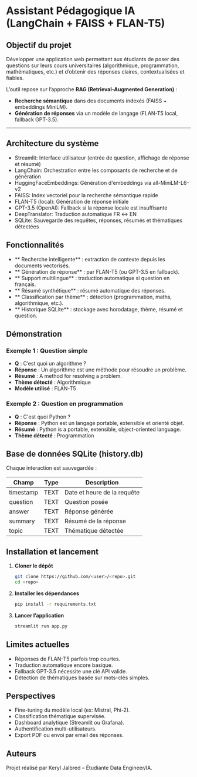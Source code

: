 # Assistant Pédagogique IA (LangChain + FAISS + FLAN-T5)

##  Objectif du projet
Développer une application web permettant aux étudiants de poser des questions sur leurs cours universitaires (algorithmique, programmation, mathématiques, etc.) et d’obtenir des réponses claires, contextualisées et fiables.  

L’outil repose sur l’approche **RAG (Retrieval-Augmented Generation)** :  
- **Recherche sémantique** dans des documents indexés (FAISS + embeddings MiniLM).  
- **Génération de réponses** via un modèle de langage (FLAN-T5 local, fallback GPT-3.5).  

---

##  Architecture du système



- Streamlit:	Interface utilisateur (entrée de question, affichage de réponse et résumé)
- LangChain:	Orchestration entre les composants de recherche et de génération
- HuggingFaceEmbeddings:	Génération d'embeddings via all-MiniLM-L6-v2
- FAISS:	Index vectoriel pour la recherche sémantique rapide
- FLAN-T5 (local):	Génération de réponse initiale
- GPT-3.5 (OpenAI):	Fallback si la réponse locale est insuffisante
- DeepTranslator:	Traduction automatique FR ↔ EN
- SQLite:	Sauvegarde des requêtes, réponses, résumés et thématiques détectées



##  Fonctionnalités
- ** Recherche intelligente** : extraction de contexte depuis les documents vectorisés.
- ** Génération de réponse** : par FLAN-T5 (ou GPT-3.5 en fallback).
- ** Support multilingue** : traduction automatique si question en français.
- ** Résumé synthétique** : résumé automatique des réponses.
- ** Classification par thème** : détection (programmation, maths, algorithmique, etc.).
- ** Historique SQLite** : stockage avec horodatage, thème, résumé et question.

##  Démonstration
### Exemple 1 : Question simple
- **Q** : C’est quoi un algorithme ?
- **Réponse** : Un algorithme est une méthode pour résoudre un problème.
- **Résumé** : A method for resolving a problem.
- **Thème détecté** : Algorithmique
- **Modèle utilisé** : FLAN-T5

### Exemple 2 : Question en programmation
- **Q** : C'est quoi Python ?
- **Réponse** : Python est un langage portable, extensible et orienté objet.
- **Résumé** : Python is a portable, extensible, object-oriented language.
- **Thème détecté** : Programmation

##  Base de données SQLite (history.db)
Chaque interaction est sauvegardée :

| Champ     | Type  | Description                       |
|-----------|-------|-----------------------------------|
| timestamp | TEXT  | Date et heure de la requête      |
| question  | TEXT  | Question posée                   |
| answer    | TEXT  | Réponse générée                  |
| summary   | TEXT  | Résumé de la réponse             |
| topic     | TEXT  | Thématique détectée              |

##  Installation et lancement
1. **Cloner le dépôt**
   ```bash
   git clone https://github.com/<user>/<repo>.git
   cd <repo>
   ```
2. **Installer les dépendances**
   ```bash
   pip install -r requirements.txt
   ```
3. **Lancer l’application**
   ```bash
   streamlit run app.py
   ```

##  Limites actuelles
- Réponses de FLAN-T5 parfois trop courtes.
- Traduction automatique encore basique.
- Fallback GPT-3.5 nécessite une clé API valide.
- Détection de thématiques basée sur mots-clés simples.

##  Perspectives
- Fine-tuning du modèle local (ex: Mistral, Phi-2).
- Classification thématique supervisée.
- Dashboard analytique (Streamlit ou Grafana).
- Authentification multi-utilisateurs.
- Export PDF ou envoi par email des réponses.

##  Auteurs
Projet réalisé par Keryl Jalbred – Étudiante Data Engineer/IA.
